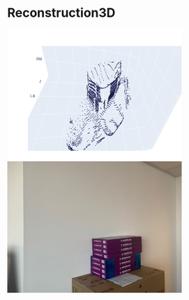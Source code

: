 # Reconstruction3D

<img src="./sample/sample.png" height="300" width="400">
<img src="./sample/sample2.jpg" height="300" width="400">
